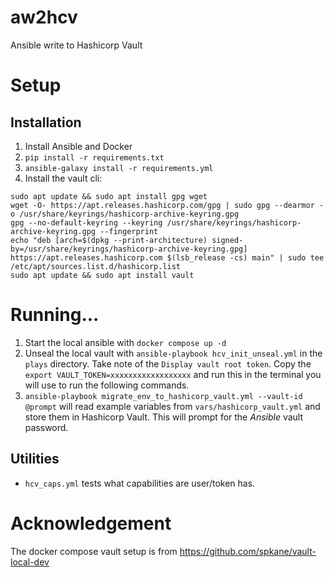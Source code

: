 # aw2hcv
Ansible write to Hashicorp Vault

# Setup

## Installation

1. Install Ansible and Docker
1. `pip install -r requirements.txt`
1. `ansible-galaxy install -r requirements.yml`
1. Install the vault cli:


```
sudo apt update && sudo apt install gpg wget
wget -O- https://apt.releases.hashicorp.com/gpg | sudo gpg --dearmor -o /usr/share/keyrings/hashicorp-archive-keyring.gpg
gpg --no-default-keyring --keyring /usr/share/keyrings/hashicorp-archive-keyring.gpg --fingerprint
echo "deb [arch=$(dpkg --print-architecture) signed-by=/usr/share/keyrings/hashicorp-archive-keyring.gpg] https://apt.releases.hashicorp.com $(lsb_release -cs) main" | sudo tee /etc/apt/sources.list.d/hashicorp.list
sudo apt update && sudo apt install vault
```



# Running...

1. Start the local ansible with `docker compose up -d`
1. Unseal the local vault with `ansible-playbook hcv_init_unseal.yml` in the `plays` directory. Take note of the `Display vault root token`. Copy the `export VAULT_TOKEN=xxxxxxxxxxxxxxxxxx` and run this in the terminal you will use to run the following commands. 
1. `ansible-playbook migrate_env_to_hashicorp_vault.yml --vault-id @prompt` will read example variables from `vars/hashicorp_vault.yml` and store them in Hashicorp Vault. This will prompt for the _Ansible_ vault password.

## Utilities

- `hcv_caps.yml` tests what capabilities are user/token has. 

# Acknowledgement 
The docker compose vault setup is from https://github.com/spkane/vault-local-dev
